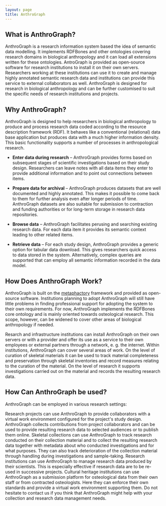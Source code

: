 ```yaml
---
layout: page
title: AnthroGraph
---
```




## What is AnthroGraph?
AnthroGraph is a research information system based the idea of semantic data modelling. It implements RDFBones and other ontologies covering research domains in biological anthropology and it can load all extensions written for these ontologies.
AntroGraph is provided as open-source software for research institutions to install it on their own servers. Researchers working at these institutions can use it to create and manage highly annotated semantic research data and institutions can provide this service to external collaborators as well.
AnthroGraph is designed for research in biological anthropology and can be further customised to suit the specific needs of research institutions and projects.

## Why AnthroGraph?
AnthroGraph is designed to help researchers in biological anthropology to produce and process research data coded according to the resource description framework (RDF). It behaves like a conventional (relational) data base application but produces data with a much higher information density. This basic functionality supports a number of processes in anthropological research.

* **Enter data during research** – AnthroGraph provides forms based on subsequent stages of scientific investigations based on their study design. Researchers can leave notes with all data items they enter to provide additional information and to point out connections between items.

* **Prepare data for archival** – AnthroGraph produces datasets that are well documented and highly annotated. This makes it possible to come back to them for further analysis even after  longer periods of time. AnthroGraph datasets are also suitable for submission to contraction and funding authorities or for long-term storage in research data repositories.

* **Browse data** – AnthroGraph facilitates perusing and searching existing research data. For each data item it provides its semantic context leading to other related items.
* **Retrieve data** – For each study design, AnthroGraph provides a generic option for tabular data download. This gives researchers quick access to data stored in the system. Alternatively, complex queries are supported that can employ all semantic information recorded in the data model.

## How Does AnthroGraph Work?
AnthroGraph is built on the [metaphactory](https://metaphacts.com/product) framework and provided as open-source software. Institutions planning to adopt AnthroGraph will still have little problems in finding professional support for adopting the system to their own requirements. For now, AnthroGraph implements the RDFBones core ontology and is mainly oriented towards osteological research. This scope, however, can be widened to cover other areas of biological anthropology if needed.

Resarch and infrastructure institutions can install AnthroGraph on their own servers or with a provider and offer its use as a service to their own employees or external partners through a network, e. g. the internet. Within institutions, AnthroGraph can cover several areas of work. On the level of curation of skeletal materials it can be used to track material completeness and preservation through skeletal inventories and record measures relating to the curation of the material. On the level of research it supports investigations carried out on the material and records the resulting research data.

## How Can AnthroGraph be used?
AnthroGraph can be employed in various research settings:

Research projects can use AnthroGraph to provide collaborators with a virtual work environment configured for the project's study design. AnthroGraph collects contributions from project collaborators and can be used to provide resulting research data to selected audiences or to publish them online.
Skeletal collections can use AnthroGraph to track research conducted on their collection material and to collect the resulting research data together with metadata about who conducted investigations and for what purposes. They can also track deterioration of the collection material through handling during investigations and sample-taking.
Research institutions can use AnthroGraph to manage research data produced by their scientists. This is especially effective if research data are to be re-used in successive projects.
Cultural heritage institutions can use AnthroGraph as a submission platform for osteological data from their own staff or from contracted osteologists. Here they can enforce their own standards and provide a virtual work environment supporting them.
Do not hesitate to contact us if you think that AnthroGraph might help with your collection and research data management needs.
